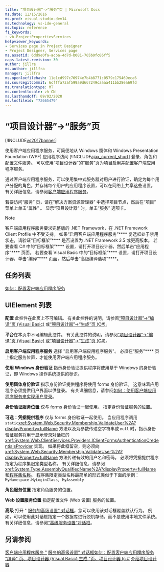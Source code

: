 ```yaml
---
title: “项目设计器”->“服务”页 | Microsoft Docs
ms.date: 11/15/2016
ms.prod: visual-studio-dev14
ms.technology: vs-ide-general
ms.topic: reference
f1_keywords:
- vb.ProjectPropertiesServices
helpviewer_keywords:
- Services page in Project Designer
- Project Designer, Services page
ms.assetid: 6dd9e0fa-acba-4d7d-b081-705b0fc86ff5
caps.latest.revision: 30
author: jillre
ms.author: jillfra
manager: jillfra
ms.openlocfilehash: 11e1cd997c76974e7b4b8771c0579c175469eca6
ms.sourcegitcommit: 6cfffa72af599a9d667249caaaa411bb28ea69fd
ms.translationtype: MT
ms.contentlocale: zh-CN
ms.lasthandoff: 09/02/2020
ms.locfileid: "72665479"
---
```

# <a name="services-page-project-designer"></a>“项目设计器”->“服务”页
[!INCLUDE[vs2017banner](../../includes/vs2017banner.md)]

使用客户端应用程序服务，可简便地从 Windows 窗体和 Windows Presentation Foundation (WPF) 应用程序访问 [!INCLUDE[ajax_current_short](../../includes/ajax-current-short-md.md)] 登录、角色和配置文件服务。 可以使用“项目设计器”的“服务”页为项目启用并配置客户端应用程序服务。

 通过客户端应用程序服务，可以使用集中式服务器对用户进行验证，确定为每个用户分配的角色，并存储每个用户的应用程序设置，可以在网络上共享这些设置。 有关详细信息，请参阅[客户端应用程序服务](https://msdn.microsoft.com/library/1487d8df-089e-4f21-abfb-a791a652b58e)。

 若要访问“服务”  页，请在“解决方案资源管理器”  中选择项目节点，然后在“项目”  菜单上单击“属性”  。 显示“项目设计器”  时，单击“服务”  选项卡。

> [!NOTE]
> 客户端应用程序服务要求完整版的 .NET Framework，在 .NET Framework Client Profile 中不受支持。 如果“启用客户端应用程序服务”**** 复选框处于禁用状态，请验证“目标框架”**** 是否设置为 .NET Framework 3.5 或更高版本。 若要查看 C# 中的“目标框架”**** 设置，请打开项目设计器，然后单击“应用程序”**** 页面。 若要查看 Visual Basic 中的“目标框架”**** 设置，请打开项目设计器，单击“编译”**** 页面，然后单击“高级编译选项”****。

## <a name="task-list"></a>任务列表
 [如何：配置客户端应用程序服务](https://msdn.microsoft.com/library/34a8688a-a32c-40d3-94be-c8e610c6a4e8)

## <a name="uielement-list"></a>UIElement 列表
 **配置** 此控件在此页上不可编辑。 有关此控件的说明，请参阅[“项目设计器”->“编译”页 (Visual Basic)](../../ide/reference/compile-page-project-designer-visual-basic.md) 或[“项目设计器”->“生成”页 (C#)](../../ide/reference/build-page-project-designer-csharp.md)。

 **平台**在本页中不可编辑此控件。 有关此控件的说明，请参阅[“项目设计器”->“编译”页 (Visual Basic)](../../ide/reference/compile-page-project-designer-visual-basic.md) 或[“项目设计器”->“生成”页 (C#)](../../ide/reference/build-page-project-designer-csharp.md)。

 **启用客户端应用程序服务** 选择 "启用客户端应用程序服务"。 必须在“服务”**** 页上指定服务位置，才能使用客户端应用程序服务。

 **使用 Windows 身份验证** 指示身份验证提供程序将使用基于 Windows 的身份验证，即 Windows 操作系统提供的标识。

 **使用窗体身份验证** 指示身份验证提供程序将使用 forms 身份验证。 这意味着应用程序必须提供用户界面以供登录。 有关详细信息，请参阅[如何：使用客户端应用程序服务来实现用户登录](https://msdn.microsoft.com/library/5431a671-eb02-4e18-a651-24764fccec9a)。

 **身份验证服务位置** 仅与 forms 身份验证一起使用。 指定身份验证服务的位置。

 **可选：凭据提供程序** 仅与 forms 身份验证一起使用。 当应用程序调用 `static`<xref:System.Web.Security.Membership.ValidateUser%2A?displayProperty=fullName> 方法以及为参数传递空字符串或 `null` 时，指示身份验证服务将用于显示登录对话框的 <xref:System.Web.ClientServices.Providers.IClientFormsAuthenticationCredentialsProvider> 实现。 如果将此框留空，则必须向 <xref:System.Web.Security.Membership.ValidateUser%2A?displayProperty=fullName> 方法传递有效的用户名和密码。 必须将凭据提供程序指定为程序集限定类型名称。 有关详细信息，请参阅 <xref:System.Type.AssemblyQualifiedName%2A?displayProperty=fullName> 和[程序集名称](https://msdn.microsoft.com/library/8f8c2c90-f15d-400e-87e7-a757e4f04d0e)。 程序集限定类型名称最简单的形式类似于下面的示例：`MyNamespace.MyLoginClass, MyAssembly`

 **角色服务位置** 指定角色服务的位置。

 **Web 设置服务位置** 指定配置文件 (Web 设置) 服务的位置。

 **高级** 打开 " [服务的高级设置" 对话框](../../ide/reference/advanced-settings-for-services-dialog-box.md)，您可以使用该对话框覆盖默认行为。 例如，可以使用此对话框指定一个数据库进行脱机存储，而不是使用本地文件系统。 有关详细信息，请参阅[“高级服务设置”对话框](../../ide/reference/advanced-settings-for-services-dialog-box.md)。

## <a name="see-also"></a>另请参阅
 [客户端应用程序服务 "](https://msdn.microsoft.com/library/1487d8df-089e-4f21-abfb-a791a652b58e) [服务的高级设置" 对话框](../../ide/reference/advanced-settings-for-services-dialog-box.md)[如何：配置客户端应用程序服务](https://msdn.microsoft.com/library/34a8688a-a32c-40d3-94be-c8e610c6a4e8) ["编译" 页、项目设计器 (Visual Basic) ](../../ide/reference/compile-page-project-designer-visual-basic.md) [生成 "页、项目设计器 (c #](../../ide/reference/build-page-project-designer-csharp.md) [介绍项目设计器](https://msdn.microsoft.com/898dd854-c98d-430c-ba1b-a913ce3c73d7)
